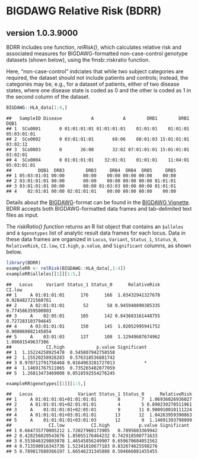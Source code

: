 BIGDAWG Relative Risk (BDRR)
================

## version 1.0.3.9000

BDRR includes one function, *relRisk()*, which calculates relative risk
and associated measures for BIGDAWG-formatted non-case-control genotype
datasets (shown below), using the fmsb::riskratio function.

Here, “non-case-control” indciates that while two subject categories are
required, the dataset should not include patients and controls; instead,
the categories may be, e.g., for a dataset of patients, either of two
disease states, where one disease state is coded as 0 and the other is
coded as 1 in the second column of the dataset.

``` r
BIGDAWG::HLA_data[1:4,]
```

    ##   SampleID Disease           A           A        DRB1        DRB1        DQB1
    ## 1  SCo0001       0 01:01:01:01 01:01:01:01    01:01:01    01:01:01 05:03:01:01
    ## 2  SCo0002       0 03:01:01:01       68:06    08:01:03 15:01:01:01    03:02:12
    ## 3  SCo0003       0       26:08       32:02 07:01:01:01 15:01:01:01    03:02:01
    ## 4  SCo0004       0 01:01:01:01    32:01:01    01:01:01    11:04:01 05:03:01:01
    ##          DQB1  DRB3        DRB3     DRB4  DRB4  DRB5     DRB5
    ## 1 05:03:01:01 00:00       00:00    00:00 00:00 00:00    00:00
    ## 2 03:01:01:01 00:00       00:00    00:00 00:00 00:00 01:01:01
    ## 3 03:01:01:01 00:00       00:00 01:03:03 00:00 00:00 01:01:01
    ## 4    02:01:01 00:00 02:01:01:01    00:00 00:00 00:00    00:00

Details about the
[BIGDAWG](https://cran.r-project.org/package=BIGDAWG)-format can be
found in the [BIGDAWG
Vignette](https://cran.r-project.org/web/packages/BIGDAWG/vignettes/BIGDAWG.html).
BDRR accepts both BIGDAWG-formatted data frames and tab-delimited text
files as input.

The *riskRatio() function* returns an R list object that contains an
`$alleles` and a `$genotypes` list of analytic result data frames for
each locus. Data in these data frames are organized in `Locus`,
`Variant`, `Status_1`, `Status_0`, `RelativeRisk`, `CI.low`, `CI.high`,
`p.value`, and `Significant` columns, as shown below.

``` r
library(BDRR)
exampleRR <- relRisk(BIGDAWG::HLA_data[,1:4])
exampleRR$alleles[[1]][1:5,]    
```

    ##   Locus     Variant Status_1 Status_0      RelativeRisk            CI.low
    ## 1     A 01:01:01:01      176      166  1.03432941327678 0.928482721560761
    ## 2     A 02:01:01:01       52       58 0.945940890385335 0.774586359500803
    ## 3     A    02:05:01      105      142 0.843683161448755 0.727283103794645
    ## 4     A 03:01:01:01      150      145  1.02052995941752 0.908069882145854
    ## 5     A    03:01:03      137      108  1.12949687674962  1.00601549637306
    ##             CI.high            p.value Significant
    ## 1  1.15224258925478  0.545807942758558            
    ## 2  1.15520258926283  0.576318536881742            
    ## 3 0.978712791756468 0.0164963281727013           *
    ## 4  1.14691767511065  0.735265482077059            
    ## 5  1.26813473469008 0.0518592554276245

``` r
exampleRR$genotypes[[1]][1:5,]
```

    ##   Locus                 Variant Status_1 Status_0      RelativeRisk
    ## 1     A 01:01:01:01+01:01:01:01        8        7  1.06936026936027
    ## 2     A 01:01:01:01+02:01:01:01        4        5 0.890230270511961
    ## 3     A    01:01:01:01+02:05:01        9       11 0.900910010111224
    ## 4     A 01:01:01:01+03:01:01:01       13       12  1.04263959390863
    ## 5     A    01:01:01:01+03:01:03       12        9  1.14691393798899
    ##              CI.low          CI.high           p.value Significant
    ## 1 0.664735770005212 1.72027960173905   0.7895603369942            
    ## 2 0.428256020543676 1.85055176464232 0.742918500771633            
    ## 3 0.553846329803078 1.46545856249907 0.659670604051562            
    ## 4 0.713590916343736 1.52341810677183 0.832674625598276            
    ## 5 0.789817680366197 1.66546231345888 0.504666081455455
